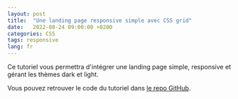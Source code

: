 ```yaml
---
layout: post
title:  "Une landing page responsive simple avec CSS grid"
date:   2022-08-24 09:00:00 +0200
categories: CSS
tags: responsive
lang: fr
---
```


Ce tutoriel vous permettra d'intégrer une landing page simple, responsive et gérant les thèmes dark et light.

Vous pouvez retrouver le code du tutoriel dans [le repo GitHub](https://github.com/Gaellan/SimpleLandingPage).